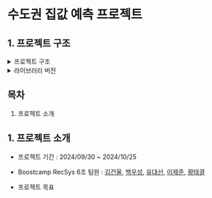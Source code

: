 # 수도권 집값 예측 프로젝트

## 1. 프로젝트 구조

<details>
    <summary> 프로젝트 구조</summary>

```bash
├── src # AI 모델 학습을 위한 부분
│   ├── config # config.yaml 값 가져 오는 함수 제공
│   ├── model # AI 모델 src ex) Light GBM, XGBoost
│   └── pre_process # 모델 학습전 전처리
├── data #.gitignore
│   └── .csv #.gitignore
│     └── processed # 기타 csv 저장을 위한 저장소
├── EDA # 개인 EDA 폴더
│   └── {팀원 명} 
│        ├──*.ipynb
├── app.py # 모델 학습을 위한 python 파일
├── config-sample.yaml # 하이퍼 파라미터 및 모델 & 서버 선택을 위한 설정 값
├── .gitignore
├── Readme.md
└── requirements.txt
```

시작전 해당 경로를 등록해주세요!

```python
# src 경로 추가 - src를 불러오기위한 경로 추가
sys.path.append(os.path.dirname(os.path.dirname(os.path.abspath(""))))
print(sys.path[-1])
```

</details>

<details>
    <summary> 라이브러리 버전</summary>

**Python 버전 : 3.12.5**

**Library 버전** - (requirements.txt)

```txtpandas==2.2.2
numpy==1.26.4
lightgbm==4.4.0
scikit-learn==1.5.0
tqdm==4.66.4
xgboost==2.0.3
plotly==5.22.0
scipy==1.11.4
black
plotly
```

</details> 

## 목차

1. 프로젝트 소개

## 1. 프로젝트 소개

* 프로젝트 기간 : 2024/09/30 ~ 2024/10/25

* Boostcamp RecSys 6조
  팀원 : [김건율](https://github.com/ChoonB), [백우성](https://github.com/13aek), [유대선](https://github.com/xenx96), [이제준](https://github.com/passi3), [황태결](https://github.com/minari-c)

* 프로젝트 목표
